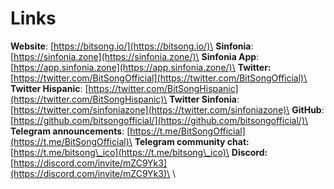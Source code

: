 # Links

**Website**: [https://bitsong.io/](https://bitsong.io/)\
**Sinfonia**: [https://sinfonia.zone](https://sinfonia.zone/)\
**Sinfonia App**: [https://app.sinfonia.zone](https://app.sinfonia.zone/)\
**Twitter:** [https://twitter.com/BitSongOfficial](https://twitter.com/BitSongOfficial)\
**Twitter Hispanic**: [https://twitter.com/BitSongHispanic](https://twitter.com/BitSongHispanic)\
**Twitter Sinfonia**: [https://twitter.com/sinfoniazone](https://twitter.com/sinfoniazone)\
**GitHub**: [https://github.com/bitsongofficial/](https://github.com/bitsongofficial/)\
**Telegram announcements**: [https://t.me/BitSongOfficial](https://t.me/BitSongOfficial)\
**Telegram community chat:** [https://t.me/bitsong\_ico](https://t.me/bitsong\_ico)\
**Discord:** [https://discord.com/invite/mZC9Yk3](https://discord.com/invite/mZC9Yk3)\
\


